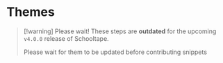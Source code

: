 # Themes

> [!warning] Please wait!
> These steps are **outdated** for the upcoming `v4.0.0` release of Schooltape.
>
> Please wait for them to be updated before contributing snippets
